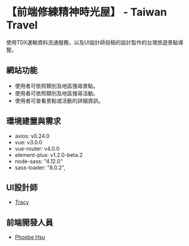 # 【前端修練精神時光屋】 - Taiwan Travel
使用TDX運輸資料流通服務，以及UI設計師投稿的設計製作的台灣旅遊景點導覽。


## 網站功能
- 使用者可依照類別及地區搜尋景點。
- 使用者可依照類別及地區搜尋活動。
- 使用者可查看景點或活動的詳細資訊。

## 環境建置與需求
- axios: v0.24.0
- vue: v3.0.0
- vue-router: v4.0.0
- element-plus: v1.2.0-beta.2
- node-sass: "4.12.0"
- sass-loader: "8.0.2",

## UI設計師
- [Tracy](https://2021.thef2e.com/users/6296427084285739806?week=1&type=1)

## 前端開發人員
- [Phoebe Hsu](https://github.com/jolinhappy)